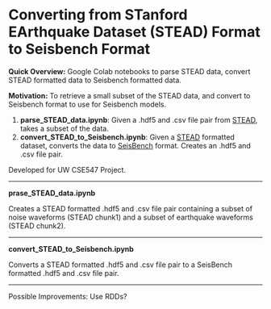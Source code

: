 # Converting from STanford EArthquake Dataset (STEAD) Format to Seisbench Format 

**Quick Overview:** Google Colab notebooks to parse STEAD data, convert STEAD formatted data to Seisbench formatted data. 

**Motivation:** To retrieve a small subset of the STEAD data, and convert to Seisbench format to use for Seisbench models.  

1. **parse_STEAD_data.ipynb**: Given a .hdf5 and .csv file pair from [STEAD](https://github.com/smousavi05/STEAD), takes a subset of the data. 
2. **convert_STEAD_to_Seisbench.ipynb**: Given a [STEAD](https://github.com/smousavi05/STEAD) formatted dataset, converts the data to [SeisBench](https://github.com/seisbench/seisbench) format. Creates an .hdf5 and .csv file pair.

Developed for UW CSE547 Project. 

------

**prase_STEAD_data.ipynb**

Creates a STEAD formatted .hdf5 and .csv file pair containing a subset of noise waveforms (STEAD chunk1) and a subset of earthquake waveforms (STEAD chunk2). 

------

**convert_STEAD_to_Seisbench.ipynb**

Converts a STEAD formatted .hdf5 and .csv file pair to a SeisBench formatted .hdf5 and .csv file pair. 

------

Possible Improvements: Use RDDs? 


